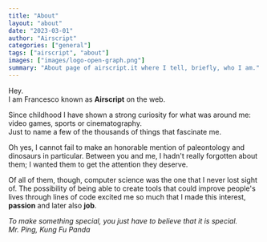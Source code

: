 ```yaml
---
title: "About"
layout: "about"
date: "2023-03-01"
author: "Airscript"
categories: ["general"]
tags: ["airscript", "about"]
images: ["images/logo-open-graph.png"]
summary: "About page of airscript.it where I tell, briefly, who I am."
---
```

Hey.  
I am Francesco known as **Airscript** on the web.

Since childhood I have shown a strong curiosity for what was around me: video games, sports or cinematography.  
Just to name a few of the thousands of things that fascinate me.

Oh yes, I cannot fail to make an honorable mention of paleontology and dinosaurs in particular.
Between you and me, I hadn't really forgotten about them; I wanted them to get the attention they deserve.

Of all of them, though, computer science was the one that I never lost sight of.
The possibility of being able to create tools that could improve people's lives through lines of code excited me so much that I made this interest, **passion** and later also **job**.

*To make something special, you just have to believe that it is special.*  
*Mr. Ping, Kung Fu Panda*